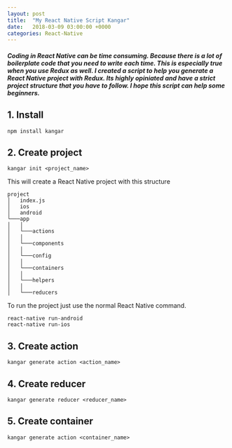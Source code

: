 ```yaml
---
layout: post
title:  "My React Native Script Kangar"
date:   2018-03-09 03:00:00 +0000
categories: React-Native
---
```

##### Coding in React Native can be time consuming. Because there is a lot of boilerplate code that you need to write each time. This is especially true when you use Redux as well. I created a script to help you generate a React Native project with Redux. Its highly opiniated and have a strict project structure that you have to follow. I hope this script can help some beginners.

## 1. Install

```
npm install kangar
```


## 2. Create project
```
kangar init <project_name>
```

This will create a React Native project with this structure

```
project
│   index.js
│   ios    
│   android
└───app
│   │
│   └───actions
│   │
│   └───components
│   │
│   └───config
│   │
│   └───containers
│   │
│   └───helpers
│   │
│   └───reducers
```
To run the project just use the normal React Native command.
```
react-native run-android
react-native run-ios
```

## 3. Create action
```
kangar generate action <action_name>
```
## 4. Create reducer
```
kangar generate reducer <reducer_name>
```
## 5. Create container
```
kangar generate action <container_name>
```